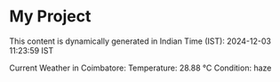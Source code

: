# My Project

This content is dynamically generated in Indian Time (IST): 2024-12-03 11:23:59 IST


Current Weather in Coimbatore:
Temperature: 28.88 °C
Condition: haze
